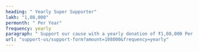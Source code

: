 ```yaml
---
heading: " Yearly Super Supporter"
lakh: "1,08,000"
permonth: " Per Year"
frequency: yearly
paragraph: " Support our cause with a yearly donation of ₹1,08,000 Per Year. "
url: "support-us/support-form?amount=108000&frequency=yearly"
---
```

